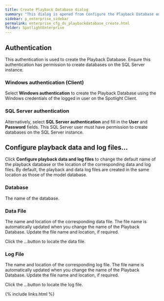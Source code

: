 ```yaml
---
title: Create Playback Database dialog
summary: "This dialog is opened from Configure the Playback Database on request to create a new Playback Database."
sidebar: p_enterprise_sidebar
permalink: enterprise_cfg_ds_playbackdatabase_create.html
folder: SpotlightEnterprise
---
```




## Authentication

This authentication is used to create the Playback Database. Ensure this authentication has permission to create databases on the SQL Server instance.

### Windows authentication (Client)

Select **Windows authentication** to create the Playback Database using the Windows credentials of the logged in user on the Spotlight Client.

### SQL Server authentication

Alternatively, select **SQL Server authentication** and fill in the **User** and **Password** fields. This SQL Server user must have permission to create databases on the SQL Server instance.


## Configure playback data and log files...

Click **Configure playback data and log files** to change the default name of the playback database or the location of the corresponding data and log files. By default, the playback and data log files are created in the same location as those of the model database.

### Database

The name of the database.

### Data File

The name and location of the corresponding data file. The file name is automatically updated when you change the name of the Playback Database. Update the file name and location, if required.

Click the …button to locate the data file.

### Log File

The name and location of the corresponding log file. The file name is automatically updated when you change the name of the Playback Database. Update the file name and location, if required.

Click the …button to locate the log file.




{% include links.html %}
